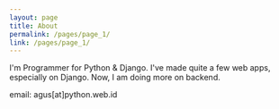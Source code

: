 ```yaml
---
layout: page
title: About
permalink: /pages/page_1/
link: /pages/page_1/
---
```


I'm Programmer for Python & Django. I've made quite a few web apps, especially on Django. Now, I am doing more on backend.

email: agus[at]python.web.id
